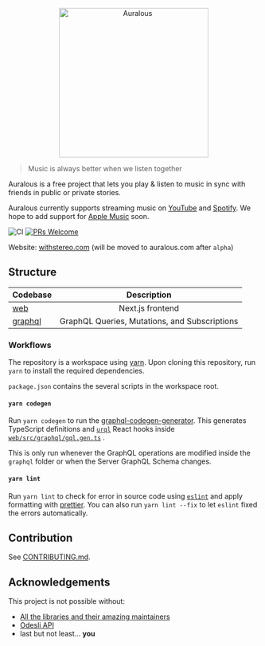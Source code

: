 <p align="center">
  <a href="https://auralous.com">
    <img alt="Auralous" src="https://github.com/auralous/auralous/raw/main/web/public/images/banner.png" height="300px">
  </a>
</p>

> Music is always better when we listen together

Auralous is a free project that lets you play & listen to music in sync with friends in public or private stories.

Auralous currently supports streaming music on [YouTube](https://www.youtube.com/) and [Spotify](https://www.spotify.com/). We hope to add support for [Apple Music](https://www.apple.com/apple-music/) soon.

![CI](https://github.com/auralous/auralous/workflows/CI/badge.svg)
[![PRs Welcome](https://badgen.net/badge/PRs/welcome/ff5252)](/CONTRIBUTING.md)

Website: [withstereo.com](https://withstereo.com) (will be moved to auralous.com after `alpha`)

## Structure

| Codebase           |                  Description                  |
| :----------------- | :-------------------------------------------: |
| [web](web)         |               Next.js frontend                |
| [graphql](graphql) | GraphQL Queries, Mutations, and Subscriptions |

### Workflows

The repository is a workspace using [yarn](https://classic.yarnpkg.com/en/docs/workspaces). Upon cloning this repository, run `yarn` to install the required dependencies.

`package.json` contains the several scripts in the workspace root.

#### `yarn codegen`

Run `yarn codegen` to run the [graphql-codegen-generator](https://github.com/dotansimha/graphql-code-generator). This generates TypeScript definitions and [`urql`](https://github.com/FormidableLabs/urql) React hooks inside [`web/src/graphql/gql.gen.ts`](web/src/graphql/gql.gen.ts) .

This is only run whenever the GraphQL operations are modified inside the `graphql` folder or when the Server GraphQL Schema changes.

#### `yarn lint`

Run `yarn lint` to check for error in source code using [`eslint`](https://github.com/eslint/eslint) and apply formatting with [prettier](https://github.com/prettier/prettier). You can also run `yarn lint --fix` to let `eslint` fixed the errors automatically.

## Contribution

See [CONTRIBUTING.md](CONTRIBUTING.md).

## Acknowledgements

This project is not possible without:

- [All the libraries and their amazing maintainers](package.json)
- [Odesli API](https://odesli.co/)
- last but not least... **you**
